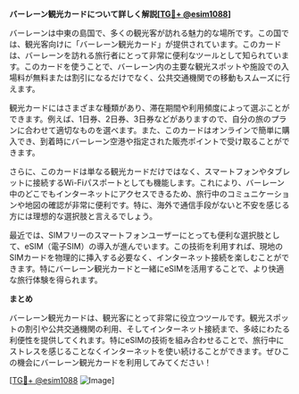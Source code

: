 **バーレーン観光カードについて詳しく解説[[TG💪+ @esim1088](https://t.me/s/esim1088)]**

バーレーンは中東の島国で、多くの観光客が訪れる魅力的な場所です。この国では、観光客向けに「バーレーン観光カード」が提供されています。このカードは、バーレーンを訪れる旅行者にとって非常に便利なツールとして知られています。このカードを使うことで、バーレーン内の主要な観光スポットや施設での入場料が無料または割引になるだけでなく、公共交通機関での移動もスムーズに行えます。

観光カードにはさまざまな種類があり、滞在期間や利用頻度によって選ぶことができます。例えば、1日券、2日券、3日券などがありますので、自分の旅のプランに合わせて適切なものを選べます。また、このカードはオンラインで簡単に購入でき、到着時にバーレーン空港や指定された販売ポイントで受け取ることができます。

さらに、このカードは単なる観光カードだけではなく、スマートフォンやタブレットに接続するWi-Fiパスポートとしても機能します。これにより、バーレーン中のどこでもインターネットにアクセスできるため、旅行中のコミュニケーションや地図の確認が非常に便利です。特に、海外で通信手段がないと不安を感じる方には理想的な選択肢と言えるでしょう。

最近では、SIMフリーのスマートフォンユーザーにとっても便利な選択肢として、eSIM（電子SIM）の導入が進んでいます。この技術を利用すれば、現地のSIMカードを物理的に挿入する必要なく、インターネット接続を楽しむことができます。特にバーレーン観光カードと一緒にeSIMを活用することで、より快適な旅行体験を得られます。

**まとめ**

バーレーン観光カードは、観光客にとって非常に役立つツールです。観光スポットの割引や公共交通機関の利用、そしてインターネット接続まで、多岐にわたる利便性を提供してくれます。特にeSIMの技術を組み合わせることで、旅行中にストレスを感じることなくインターネットを使い続けることができます。ぜひこの機会にバーレーン観光カードを利用してみてください！

[[TG💪+ @esim1088](https://t.me/s/esim1088) ![Image](https://i.postimg.cc/Y0z9fWf4/image.png)]